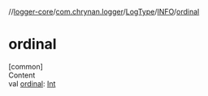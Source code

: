 //[logger-core](../../../../index.md)/[com.chrynan.logger](../../index.md)/[LogType](../index.md)/[INFO](index.md)/[ordinal](ordinal.md)



# ordinal  
[common]  
Content  
val [ordinal](ordinal.md): [Int](https://kotlinlang.org/api/latest/jvm/stdlib/kotlin/-int/index.html)  



